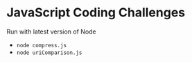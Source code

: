 # JavaScript Coding Challenges

Run with latest version of Node

* `node compress.js`
* `node uriComparison.js`
